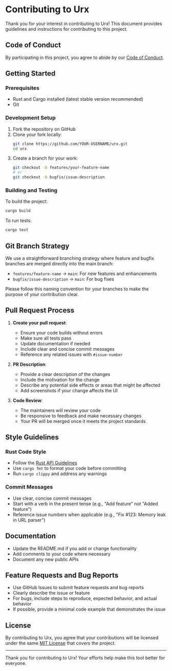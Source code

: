 # Contributing to Urx

Thank you for your interest in contributing to Urx! This document provides guidelines and instructions for contributing to this project.

## Code of Conduct

By participating in this project, you agree to abide by our [Code of Conduct](CODE_OF_CONDUCT.md).

## Getting Started

### Prerequisites

- Rust and Cargo installed (latest stable version recommended)
- Git

### Development Setup

1. Fork the repository on GitHub
2. Clone your fork locally:
   ```bash
   git clone https://github.com/YOUR-USERNAME/urx.git
   cd urx
   ```
3. Create a branch for your work:
   ```bash
   git checkout -b features/your-feature-name
   # or
   git checkout -b bugfix/issue-description
   ```

### Building and Testing

To build the project:
```bash
cargo build
```

To run tests:
```bash
cargo test
```

## Git Branch Strategy

We use a straightforward branching strategy where feature and bugfix branches are merged directly into the main branch:

- `features/feature-name` → `main`: For new features and enhancements
- `bugfix/issue-description` → `main`: For bug fixes

Please follow this naming convention for your branches to make the purpose of your contribution clear.

## Pull Request Process

1. **Create your pull request**:
   - Ensure your code builds without errors
   - Make sure all tests pass
   - Update documentation if needed
   - Include clear and concise commit messages
   - Reference any related issues with `#issue-number`

2. **PR Description**:
   - Provide a clear description of the changes
   - Include the motivation for the change
   - Describe any potential side effects or areas that might be affected
   - Add screenshots if your change affects the UI

3. **Code Review**:
   - The maintainers will review your code
   - Be responsive to feedback and make necessary changes
   - Your PR will be merged once it meets the project standards

## Style Guidelines

### Rust Code Style

- Follow the [Rust API Guidelines](https://rust-lang.github.io/api-guidelines/)
- Use `cargo fmt` to format your code before committing
- Run `cargo clippy` and address any warnings

### Commit Messages

- Use clear, concise commit messages
- Start with a verb in the present tense (e.g., "Add feature" not "Added feature")
- Reference issue numbers when applicable (e.g., "Fix #123: Memory leak in URL parser")

## Documentation

- Update the README.md if you add or change functionality
- Add comments to your code where necessary
- Document any new public APIs

## Feature Requests and Bug Reports

- Use GitHub Issues to submit feature requests and bug reports
- Clearly describe the issue or feature
- For bugs, include steps to reproduce, expected behavior, and actual behavior
- If possible, provide a minimal code example that demonstrates the issue

## License

By contributing to Urx, you agree that your contributions will be licensed under the same [MIT License](LICENSE) that covers the project.

---

Thank you for contributing to Urx! Your efforts help make this tool better for everyone.